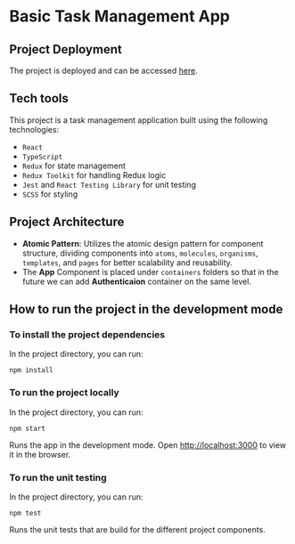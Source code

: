 # Basic Task Management App

## Project Deployment

The project is deployed and can be accessed [here](https://basictasksmanagement.netlify.app).

## Tech tools

This project is a task management application built using the following technologies:

- `React`
- `TypeScript`
- `Redux` for state management
- `Redux Toolkit` for handling Redux logic
- `Jest` and `React Testing Library` for unit testing
- `SCSS` for styling


## Project Architecture


- **Atomic Pattern**: Utilizes the atomic design pattern for component structure, dividing components into `atoms`, `molecules`, `organisms`, `templates`, and `pages` for better scalability and reusability.
- The **App** Component is placed under `containers` folders so that in the future we can add **Authenticaion** container on the same level.

## How to run the project in the development mode

### To install the project dependencies


In the project directory, you can run:

    npm install

### To run the project locally


In the project directory, you can run:

    npm start
Runs the app in the development mode.
Open [http://localhost:3000](http://localhost:3000) to view it in the browser.

### To run the unit testing 


In the project directory, you can run:

    npm test
Runs the unit tests that are build for the different project components.



